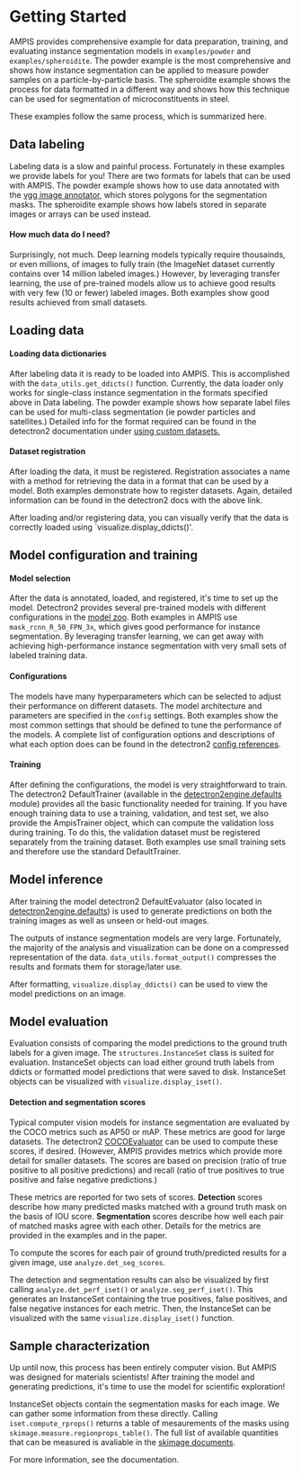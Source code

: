 Getting Started
================

AMPIS provides comprehensive example for data preparation, training, and evaluating instance segmentation models in `examples/powder` and `examples/spheroidite`. The powder example is the most comprehensive and shows how instance segmentation can be applied to measure powder samples on a particle-by-particle basis.   The spheroidite example shows the process for data formatted in a different way and shows how this technique can be used for segmentation of microconstituents in steel. 

These examples follow the same process, which is summarized here.

## Data labeling
Labeling data is a slow and painful process. Fortunately in these examples we provide labels for you! There are two formats for labels that can be used with AMPIS. The powder example shows how to use data annotated with the [vgg image annotator](http://www.robots.ox.ac.uk/~vgg/software/via/), which stores polygons for the segmentation masks. The spheroidite example shows how labels stored in separate images or arrays can be used instead.

#### How much data do I need? 
Surprisingly, not much. Deep learning models typically require thousainds, or even millions, of images to fully train (the ImageNet dataset currently contains over 14 million labeled images.) However, by leveraging transfer learning, the use of pre-trained models allow us to achieve good results with very few (10 or fewer) labeled images. Both examples show good results achieved from small datasets.

## Loading data
#### Loading data dictionaries
After labeling data it is ready to be loaded into AMPIS.  This is accomplished with the `data_utils.get_ddicts()` function. Currently, the data loader only works for single-class instance segmentation in the formats specified above in Data labeling. The powder example shows how separate label files can be used for multi-class segmentation (ie powder particles and satellites.) Detailed info for the format required can be found in the detectron2 documentation under [using custom datasets.](https://detectron2.readthedocs.io/tutorials/datasets.html)



#### Dataset registration
After loading the data, it must be registered. Registration associates a name with a method for retrieving the data in a format that can be used by a model. Both examples demonstrate how to register datasets. Again, detailed information can be found in the detectron2 docs with the above link.

After loading and/or registering data, you can visually verify that the data is correctly loaded using `visualize.display_ddicts()'.

## Model configuration and training

#### Model selection

After the data is annotated, loaded, and registered, it's time to set up the model. Detectron2 provides several pre-trained models with different configurations in the [model zoo](https://github.com/facebookresearch/detectron2/blob/master/MODEL_ZOO.md). Both examples in AMPIS use `mask_rcnn_R_50_FPN_3x`, which gives good performance for instance segmentation. By leveraging transfer learning, we can get away with achieving high-performance instance segmentation with very small sets of labeled training data.

#### Configurations

The models have many hyperparameters which can be selected to adjust their performance on different datasets. The model architecture and parameters are specified in the `config` settings. Both examples show the most common settings that should be defined to tune the performance of the models. A complete list of configuration options and descriptions of what each option does can be found in the detectron2 [config references](https://detectron2.readthedocs.io/modules/config.html#config-references).

#### Training
After defining the configurations, the model is very straightforward to train. The detectron2 DefaultTrainer (available in the [detectron2engine.defaults](https://detectron2.readthedocs.io/modules/engine.html#module-detectron2.engine.defaults) module) provides all the basic functionality needed for training. If you have enough training data to use a training, validation, and test set, we also provide the AmpisTrainer object, which can compute the validation loss during training. To do this, the validation dataset must be registered separately from the training dataset. Both examples use small training sets and therefore use the standard DefaultTrainer. 

## Model inference
After training the model detectron2 DefaultEvaluator (also located in [detectron2engine.defaults](https://detectron2.readthedocs.io/modules/engine.html#module-detectron2.engine.defaults)) is used to generate predictions on both the training images as well as unseen or held-out images.

The outputs of instance segmentation models are very large. Fortunately, the majority of the analysis and visualization can be done on a compressed representation of the data. `data_utils.format_output()` compresses the results and formats them for storage/later use.

After formatting, `visualize.display_ddicts()` can be used to view the model predictions on an image.

## Model evaluation
Evaluation consists of comparing the model predictions to the ground truth labels for a given image. The `structures.InstanceSet` class is suited for evaluation. InstanceSet objects can load either ground truth labels from ddicts or formatted model predictions that were saved to disk. InstanceSet objects can be visualized with `visualize.display_iset()`.

#### Detection and segmentation scores
Typical computer vision models for instance segmentation are evaluated by the COCO metrics such as AP50 or mAP. These metrics are good for large datasets. The detectron2 [COCOEvaluator](https://detectron2.readthedocs.io/modules/evaluation.html) can be used to compute these scores, if desired. (However, AMPIS provides metrics which provide more detail for smaller datasets. The scores are based on precision (ratio of true positive to all positive predictions) and recall (ratio of true positives to true positive and false negative predictions.)

These metrics are reported for two sets of scores. **Detection** scores describe how many predicted masks matched with a ground truth mask on the basis of IOU score. **Segmentation** scores describe how well each pair of matched masks agree with each other. Details for the metrics are provided in the examples and in the paper.

To compute the scores for each pair of ground truth/predicted results for a given image, use `analyze.det_seg_scores`.

The detection and segmentation results can also be visualized by first calling `analyze.det_perf_iset()` or `analyze.seg_perf_iset()`. This generates an InstanceSet containing the true positives, false positives, and false negative instances for each metric. Then, the InstanceSet can be visualized with the same `visualize.display_iset()` function. 


## Sample characterization 

Up until now, this process has been entirely computer vision. But AMPIS was designed for materials scientists! After training the model and generating predictions, it's time to use the model for scientific exploration!

InstanceSet objects contain the segmentation masks for each image. We can gather some information from these directly. Calling `iset.compute_rprops()` returns a table of mesaurements of the masks using `skimage.measure.regionprops_table()`. The full list of available quantities that can be measured is avaliable in the [skimage documents](https://scikit-image.org/docs/dev/api/skimage.measure.html#skimage.measure.regionprops).

For more information, see the documentation. 